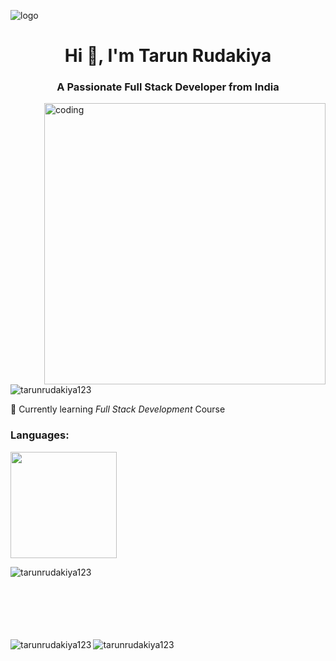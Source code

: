 ![logo](https://camo.githubusercontent.com/417e6e178a69cc045c656d083ba983a59303f099087090269c01cacc6741ef29/68747470733a2f2f7170682e66732e71756f726163646e2e6e65742f6d61696e2d71696d672d6661376234626463336232663733653734396535633263363436643461653133)

<h1 align="center">Hi 👋, I'm Tarun Rudakiya</h1>
<h3 align="center">A Passionate Full Stack Developer from India</h3>

<img align="right" alt="coding" width="450" src="https://media.licdn.com/dms/image/D5612AQGOmwfIE5mlWA/article-cover_image-shrink_720_1280/0/1674617947228?e=1697673600&v=beta&t=-MzJtWmmN0Rc-J-NAqb7rwLPHdX3pP3cYm9TsQf4UaQ">
<p align="left"> <img src="https://komarev.com/ghpvc/?username=tarunrudakiya123&label=Profile%20views&color=0e75b6&style=flat" alt="tarunrudakiya123" /> </p>

🌱 Currently learning *Full Stack Development* Course 

<h3 align="left">Languages:</h3>
<!--   <ul>
   <li> <img height="20" src="https://cdn4.iconfinder.com/data/icons/logos-3/600/React.js_logo-512.png"></li>
    <li> <img height="20" src="https://encrypted-tbn0.gstatic.com/images?q=tbn:ANd9GcTwWh4Gq-WVRLJp1QZZ2hXUmXTAqcgif0hSCAffjJMS4W0Lud9ZrlLQeU1xBYaeMKdmHDY&usqp=CAU"></li>
    <li> <img height="30" src="https://www.pngall.com/wp-content/uploads/13/Mongodb-PNG-Image-HD.png"></li>
    <li> <img height="30" src="https://encrypted-tbn0.gstatic.com/images?q=tbn:ANd9GcTNLl83sXgQCOzb0AioG2t5uKPcExLc0tkymOsoJ-aLaCB6Zgq-1dSyfH5p369XjKWNqeo&usqp=CAU"></li>
    
  </ul> -->
    <img height="170" src="https://img-c.udemycdn.com/course/750x422/1115348_daf2_16.jpg">



<p><img align="left" src="https://github-readme-stats.vercel.app/api/top-langs?username=tarunrudakiya123&show_icons=true&locale=en&layout=compact" alt="tarunrudakiya123" /></p>

<br></br>
<br></br>
<br></br>

<p><img align="left" src="https://github-readme-stats.vercel.app/api?username=tarunrudakiya123&show_icons=true&locale=en" alt="tarunrudakiya123" /></p>

<p><img align="left" src="https://github-readme-streak-stats.herokuapp.com/?user=tarunrudakiya123&" alt="tarunrudakiya123" /></p>
